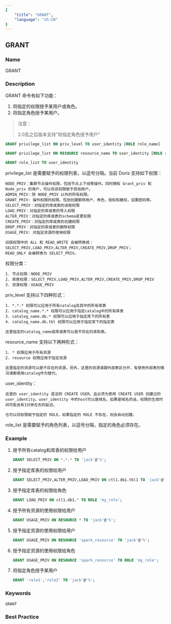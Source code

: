 ```yaml
---
{
    "title": "GRANT",
    "language": "zh-CN"
}
---
```


<!--
Licensed to the Apache Software Foundation (ASF) under one
or more contributor license agreements.  See the NOTICE file
distributed with this work for additional information
regarding copyright ownership.  The ASF licenses this file
to you under the Apache License, Version 2.0 (the
"License"); you may not use this file except in compliance
with the License.  You may obtain a copy of the License at

  http://www.apache.org/licenses/LICENSE-2.0

Unless required by applicable law or agreed to in writing,
software distributed under the License is distributed on an
"AS IS" BASIS, WITHOUT WARRANTIES OR CONDITIONS OF ANY
KIND, either express or implied.  See the License for the
specific language governing permissions and limitations
under the License.
-->

## GRANT

### Name

GRANT

### Description

GRANT 命令有如下功能：

1. 将指定的权限授予某用户或角色。
2. 将指定角色授予某用户。

>注意：
>
>2.0及之后版本支持"将指定角色授予用户"

```sql
GRANT privilege_list ON priv_level TO user_identity [ROLE role_name]

GRANT privilege_list ON RESOURCE resource_name TO user_identity [ROLE role_name]

GRANT role_list TO user_identity
```

privilege_list 是需要赋予的权限列表，以逗号分隔。当前 Doris 支持如下权限：

    NODE_PRIV：集群节点操作权限，包括节点上下线等操作。同时拥有 Grant_priv 和 Node_priv 的用户，可以将该权限赋予其他用户。
    ADMIN_PRIV：除 NODE_PRIV 以外的所有权限。
    GRANT_PRIV: 操作权限的权限。包括创建删除用户、角色，授权和撤权，设置密码等。
    SELECT_PRIV：对指定的库或表的读取权限
    LOAD_PRIV：对指定的库或表的导入权限
    ALTER_PRIV：对指定的库或表的schema变更权限
    CREATE_PRIV：对指定的库或表的创建权限
    DROP_PRIV：对指定的库或表的删除权限
    USAGE_PRIV: 对指定资源的使用权限
    
    旧版权限中的 ALL 和 READ_WRITE 会被转换成：SELECT_PRIV,LOAD_PRIV,ALTER_PRIV,CREATE_PRIV,DROP_PRIV；
    READ_ONLY 会被转换为 SELECT_PRIV。

权限分类：

    1. 节点权限：NODE_PRIV
    2. 库表权限：SELECT_PRIV,LOAD_PRIV,ALTER_PRIV,CREATE_PRIV,DROP_PRIV
    3. 资源权限：USAGE_PRIV

priv_level 支持以下四种形式：

    1. *.*.* 权限可以应用于所有catalog及其中的所有库表
    2. catalog_name.*.* 权限可以应用于指定catalog中的所有库表
    3. catalog_name.db.* 权限可以应用于指定库下的所有表
    4. catalog_name.db.tbl 权限可以应用于指定库下的指定表
    
    这里指定的catalog_name或库或表可以是不存在的库和表。

resource_name 支持以下两种形式：

    1. * 权限应用于所有资源
    2. resource 权限应用于指定资源
    
    这里指定的资源可以是不存在的资源。另外，这里的资源请跟外部表区分开，有使用外部表的情况请都使用catalog作为替代。

user_identity：

    这里的 user_identity 语法同 CREATE USER。且必须为使用 CREATE USER 创建过的 user_identity。user_identity 中的host可以是域名，如果是域名的话，权限的生效时间可能会有1分钟左右的延迟。
    
    也可以将权限赋予指定的 ROLE，如果指定的 ROLE 不存在，则会自动创建。

role_list 是需要赋予的角色列表，以逗号分隔，指定的角色必须存在。

### Example

1. 授予所有catalog和库表的权限给用户
   
    ```sql
    GRANT SELECT_PRIV ON *.*.* TO 'jack'@'%';
    ```
    
2. 授予指定库表的权限给用户
   
    ```sql
    GRANT SELECT_PRIV,ALTER_PRIV,LOAD_PRIV ON ctl1.db1.tbl1 TO 'jack'@'192.8.%';
    ```
    
3. 授予指定库表的权限给角色
   
    ```sql
    GRANT LOAD_PRIV ON ctl1.db1.* TO ROLE 'my_role';
    ```
    
4. 授予所有资源的使用权限给用户
   
    ```sql
    GRANT USAGE_PRIV ON RESOURCE * TO 'jack'@'%';
    ```
    
5. 授予指定资源的使用权限给用户
   
    ```sql
    GRANT USAGE_PRIV ON RESOURCE 'spark_resource' TO 'jack'@'%';
    ```
    
6. 授予指定资源的使用权限给角色
   
    ```sql
    GRANT USAGE_PRIV ON RESOURCE 'spark_resource' TO ROLE 'my_role';
    ```
   
<version since="2.0.0"></version>

7. 将指定角色授予某用户

    ```sql
    GRANT 'role1','role2' TO 'jack'@'%';
    ```

### Keywords

```
GRANT
```

### Best Practice

